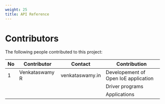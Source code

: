 ```yaml
---
weight: 25
title: API Reference
---
```

# Contributors

The following people contributed to this project:

No | Contributor | Contact | Contribution
---------- | --------------------- | --------------------- | ---------------------
1 | Venkataswamy R | venkataswamy.in | Developement of Open IoE application
|||| Driver programs
|||| Applications
